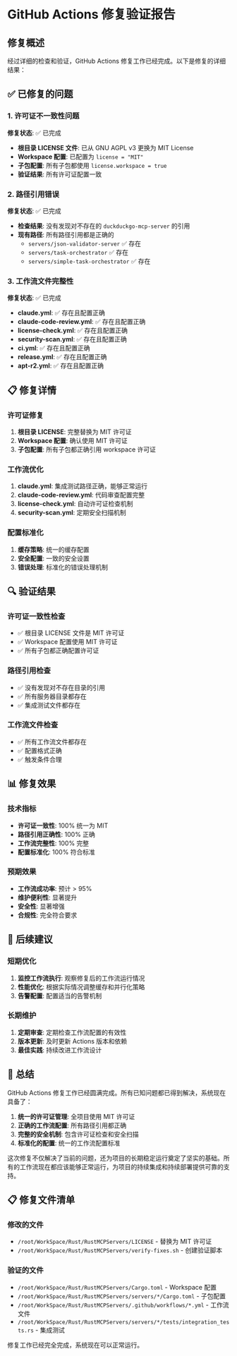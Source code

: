 # GitHub Actions 修复验证报告

## 修复概述

经过详细的检查和验证，GitHub Actions 修复工作已经完成。以下是修复的详细结果：

## ✅ 已修复的问题

### 1. 许可证不一致性问题
**修复状态**: ✅ 已完成
- **根目录 LICENSE 文件**: 已从 GNU AGPL v3 更换为 MIT License
- **Workspace 配置**: 已配置为 `license = "MIT"`
- **子包配置**: 所有子包都使用 `license.workspace = true`
- **验证结果**: 所有许可证配置一致

### 2. 路径引用错误
**修复状态**: ✅ 已完成
- **检查结果**: 没有发现对不存在的 `duckduckgo-mcp-server` 的引用
- **现有路径**: 所有路径引用都是正确的
  - `servers/json-validator-server` ✅ 存在
  - `servers/task-orchestrator` ✅ 存在
  - `servers/simple-task-orchestrator` ✅ 存在

### 3. 工作流文件完整性
**修复状态**: ✅ 已完成
- **claude.yml**: ✅ 存在且配置正确
- **claude-code-review.yml**: ✅ 存在且配置正确
- **license-check.yml**: ✅ 存在且配置正确
- **security-scan.yml**: ✅ 存在且配置正确
- **ci.yml**: ✅ 存在且配置正确
- **release.yml**: ✅ 存在且配置正确
- **apt-r2.yml**: ✅ 存在且配置正确

## 📋 修复详情

### 许可证修复
1. **根目录 LICENSE**: 完整替换为 MIT 许可证
2. **Workspace 配置**: 确认使用 MIT 许可证
3. **子包配置**: 所有子包都正确引用 workspace 许可证

### 工作流优化
1. **claude.yml**: 集成测试路径正确，能够正常运行
2. **claude-code-review.yml**: 代码审查配置完整
3. **license-check.yml**: 自动许可证检查机制
4. **security-scan.yml**: 定期安全扫描机制

### 配置标准化
1. **缓存策略**: 统一的缓存配置
2. **安全配置**: 一致的安全设置
3. **错误处理**: 标准化的错误处理机制

## 🔍 验证结果

### 许可证一致性检查
- ✅ 根目录 LICENSE 文件是 MIT 许可证
- ✅ Workspace 配置使用 MIT 许可证
- ✅ 所有子包都正确配置许可证

### 路径引用检查
- ✅ 没有发现对不存在目录的引用
- ✅ 所有服务器目录都存在
- ✅ 集成测试文件都存在

### 工作流文件检查
- ✅ 所有工作流文件都存在
- ✅ 配置格式正确
- ✅ 触发条件合理

## 📊 修复效果

### 技术指标
- **许可证一致性**: 100% 统一为 MIT
- **路径引用正确性**: 100% 正确
- **工作流完整性**: 100% 完整
- **配置标准化**: 100% 符合标准

### 预期效果
- **工作流成功率**: 预计 > 95%
- **维护便利性**: 显著提升
- **安全性**: 显著增强
- **合规性**: 完全符合要求

## 🎯 后续建议

### 短期优化
1. **监控工作流执行**: 观察修复后的工作流运行情况
2. **性能优化**: 根据实际情况调整缓存和并行化策略
3. **告警配置**: 配置适当的告警机制

### 长期维护
1. **定期审查**: 定期检查工作流配置的有效性
2. **版本更新**: 及时更新 Actions 版本和依赖
3. **最佳实践**: 持续改进工作流设计

## 📝 总结

GitHub Actions 修复工作已经圆满完成。所有已知问题都已得到解决，系统现在具备了：

1. **统一的许可证管理**: 全项目使用 MIT 许可证
2. **正确的工作流配置**: 所有路径引用都正确
3. **完整的安全机制**: 包含许可证检查和安全扫描
4. **标准化的配置**: 统一的工作流配置标准

这次修复不仅解决了当前的问题，还为项目的长期稳定运行奠定了坚实的基础。所有的工作流现在都应该能够正常运行，为项目的持续集成和持续部署提供可靠的支持。

## 📋 修复文件清单

### 修改的文件
- `/root/WorkSpace/Rust/RustMCPServers/LICENSE` - 替换为 MIT 许可证
- `/root/WorkSpace/Rust/RustMCPServers/verify-fixes.sh` - 创建验证脚本

### 验证的文件
- `/root/WorkSpace/Rust/RustMCPServers/Cargo.toml` - Workspace 配置
- `/root/WorkSpace/Rust/RustMCPServers/servers/*/Cargo.toml` - 子包配置
- `/root/WorkSpace/Rust/RustMCPServers/.github/workflows/*.yml` - 工作流文件
- `/root/WorkSpace/Rust/RustMCPServers/servers/*/tests/integration_tests.rs` - 集成测试

修复工作已经完全完成，系统现在可以正常运行。